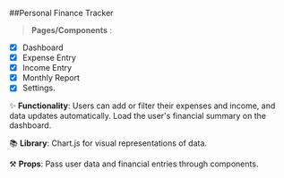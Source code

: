 ##Personal Finance Tracker

> **Pages/Components** :

- [x] Dashboard
- [x] Expense Entry
- [x] Income Entry
- [x] Monthly Report
- [x] Settings.

✨ **Functionality**: Users can add or filter their expenses and income, and data updates automatically. Load the user's financial summary on the dashboard.

📚 **Library**: Chart.js for visual representations of data.

⚒️ **Props**: Pass user data and financial entries through components.
